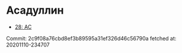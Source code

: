 # Асадуллин
- [28: AC](28.md)

Commit: 2c9f08a76cbd8ef3b89595a31ef326d46c56790a
 fetched at: 20201110-234707
